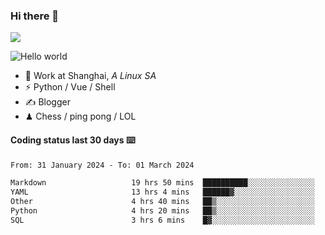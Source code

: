 ### Hi there 👋
![](https://komarev.com/ghpvc/?username=Xuhandsome)


<img src="https://github-readme-stats.vercel.app/api?username=XuHandsome&show_icons=true&theme=merko" alt="Hello world">

<br/>

- 🍻  Work at Shanghai, _A Linux SA_
- ⚡  Python / Vue / Shell
- ✍️  Blogger
- ♟  Chess / ping pong / LOL

#### Coding status last 30 days ⌨️

<!--START_SECTION:waka-->

```txt
From: 31 January 2024 - To: 01 March 2024

Markdown                   19 hrs 50 mins  ██████████░░░░░░░░░░░░░░░   40.17 %
YAML                       13 hrs 4 mins   ██████▓░░░░░░░░░░░░░░░░░░   26.46 %
Other                      4 hrs 40 mins   ██▒░░░░░░░░░░░░░░░░░░░░░░   09.45 %
Python                     4 hrs 20 mins   ██▒░░░░░░░░░░░░░░░░░░░░░░   08.80 %
SQL                        3 hrs 6 mins    █▓░░░░░░░░░░░░░░░░░░░░░░░   06.28 %
```

<!--END_SECTION:waka-->
